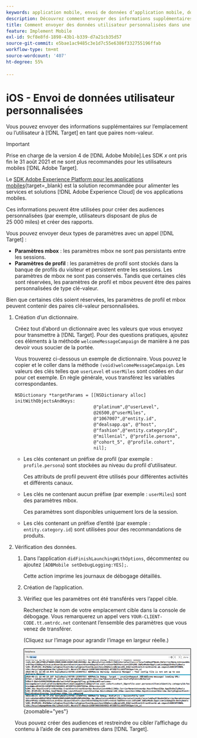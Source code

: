 ```yaml
---
keywords: application mobile, envoi de données d’application mobile, données utilisateur personnalisées mobiles, données personnalisées d’application mobile
description: Découvrez comment envoyer des informations supplémentaires sur l’emplacement ou l’utilisateur à  [!DNL Adobe Target] en tant que paires nom-valeur pour vous aider à créer des audiences personnalisées.
title: Comment envoyer des données utilisateur personnalisées dans une application iOS ?
feature: Implement Mobile
exl-id: 9cf8e8fd-1898-43b1-b339-d7a21cb35d57
source-git-commit: e5bae1ac9485c3e1d7c55e6386f332755196ffab
workflow-type: tm+mt
source-wordcount: '407'
ht-degree: 55%

---
```


# iOS - Envoi de données utilisateur personnalisées

Vous pouvez envoyer des informations supplémentaires sur l’emplacement ou l’utilisateur à [!DNL Target] en tant que paires nom-valeur.

>[!IMPORTANT]
>
>Prise en charge de la version 4 de [!DNL Adobe Mobile].Les SDK *x* ont pris fin le 31 août 2021 et ne sont plus recommandés pour les utilisateurs mobiles [!DNL Adobe Target].
>
>Le [SDK Adobe Experience Platform pour les applications mobiles](https://developer.adobe.com/client-sdks/documentation/){target=_blank} est la solution recommandée pour alimenter les services et solutions [!DNL Adobe Experience Cloud] de vos applications mobiles.

Ces informations peuvent être utilisées pour créer des audiences personnalisées (par exemple, utilisateurs disposant de plus de 25 000 miles) et créer des rapports.

Vous pouvez envoyer deux types de paramètres avec un appel [!DNL Target] :

* **Paramètres mbox** : les paramètres mbox ne sont pas persistants entre les sessions.
* **Paramètres de profil** : les paramètres de profil sont stockés dans la banque de profils du visiteur et persistent entre les sessions. Les paramètres de mbox ne sont pas conservés. Tandis que certaines clés sont réservées, les paramètres de profil et mbox peuvent être des paires personnalisées de type clé-valeur.

Bien que certaines clés soient réservées, les paramètres de profil et mbox peuvent contenir des paires clé-valeur personnalisées.

1. Création d’un dictionnaire.

   Créez tout d’abord un dictionnaire avec les valeurs que vous envoyez pour transmettre à [!DNL Target]. Pour des questions pratiques, ajoutez ces éléments à la méthode `welcomeMessageCampaign` de manière à ne pas devoir vous soucier de la portée.

   Vous trouverez ci-dessous un exemple de dictionnaire. Vous pouvez le copier et le coller dans la méthode `(void)welcomeMessageCampaign`. Les valeurs des clés telles que `userLevel` et `userMiles` sont codées en dur pour cet exemple. En règle générale, vous transférez les variables correspondantes.

   ```
   NSDictionary *targetParams = [[NSDictionary alloc] initWithObjectsAndKeys: 
                                 @"platinum",@"userLevel", 
                                 @26500,@"userMiles", 
                                 @"1067007",@"entity.id", 
                                 @"dealsapp.qa", @"host", 
                                 @"fashion",@"entity.categoryId", 
                                 @"millenial", @"profile.persona", 
                                 @"cohort_5", @"profile.cohort", 
                                 nil];
   ```

   * Les clés contenant un préfixe de profil (par exemple : `profile.persona`) sont stockées au niveau du profil d’utilisateur.

     Ces attributs de profil peuvent être utilisés pour différentes activités et différents canaux.

   * Les clés ne contenant aucun préfixe (par exemple : `userMiles`) sont des paramètres mbox.

     Ces paramètres sont disponibles uniquement lors de la session.

   * Les clés contenant un préfixe d’entité (par exemple : `entity.category.id`) sont utilisées pour des recommandations de produits.

1. Vérification des données.
   1. Dans l’application `didFinishLaunchingWithOptions`, décommentez ou ajoutez `[ADBMobile setDebugLogging:YES];`.

      Cette action imprime les journaux de débogage détaillés.
   1. Création de l’application.
   1. Vérifiez que les paramètres ont été transférés vers l’appel cible.

      Recherchez le nom de votre emplacement cible dans la console de débogage. Vous remarquerez un appel vers `YOUR-CLIENT-CODE.tt.omtrdc.net` contenant l’ensemble des paramètres que vous venez de transférer.

      (Cliquez sur l’image pour agrandir l’image en largeur réelle.)

      ![Emplacement de la cible dans la console de débogage](/help/dev/implement/mobile/assets/mobile-debug.png "Emplacement de la cible dans la console de débogage"){zoomable="yes"}

   Vous pouvez créer des audiences et restreindre ou cibler l’affichage du contenu à l’aide de ces paramètres dans [!DNL Target].
